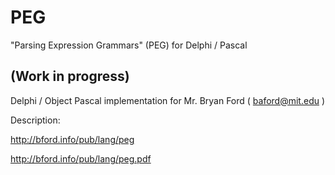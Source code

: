 # PEG
"Parsing Expression Grammars" (PEG) for Delphi / Pascal

## (Work in progress)

Delphi / Object Pascal implementation for Mr. Bryan Ford ( baford@mit.edu )

Description:

http://bford.info/pub/lang/peg

http://bford.info/pub/lang/peg.pdf
